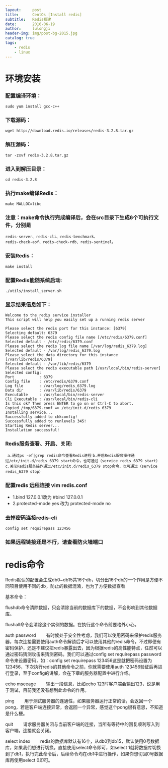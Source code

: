 ```yaml
---
layout:     post
title:      CentOs [Install redis]
subtitle:   Redis搭建
date:       2016-06-19
author:     lulongji
header-img: img/post-bg-2015.jpg
catalog: true
tags:
    - redis
    - linux
---
```


# 环境安装

### 配置编译环境：
    sudo yum install gcc-c++
    
### 下载源码：
    wget http://download.redis.io/releases/redis-3.2.8.tar.gz

### 解压源码：
    tar -zxvf redis-3.2.8.tar.gz

### 进入到解压目录：
    cd redis-3.2.8

### 执行make编译Redis：
    make MALLOC=libc

### 注意：make命令执行完成编译后，会在src目录下生成6个可执行文件，分别是
    redis-server、redis-cli、redis-benchmark、          
    redis-check-aof、redis-check-rdb、redis-sentinel。

### 安装Redis：
    make install 
    
### 配置Redis能随系统启动:
    ./utils/install_server.sh

### 显示结果信息如下：
    Welcome to the redis service installer
    This script will help you easily set up a running redis server

    Please select the redis port for this instance: [6379] 
    Selecting default: 6379
    Please select the redis config file name [/etc/redis/6379.conf] 
    Selected default - /etc/redis/6379.conf
    Please select the redis log file name [/var/log/redis_6379.log] 
    Selected default - /var/log/redis_6379.log
    Please select the data directory for this instance [/var/lib/redis/6379] 
    Selected default - /var/lib/redis/6379
    Please select the redis executable path [/usr/local/bin/redis-server] 
    Selected config:
    Port           : 6379
    Config file    : /etc/redis/6379.conf
    Log file       : /var/log/redis_6379.log
    Data dir       : /var/lib/redis/6379
    Executable     : /usr/local/bin/redis-server
    Cli Executable : /usr/local/bin/redis-cli
    Is this ok? Then press ENTER to go on or Ctrl-C to abort.
    Copied /tmp/6379.conf => /etc/init.d/redis_6379
    Installing service...
    Successfully added to chkconfig!
    Successfully added to runlevels 345!
    Starting Redis server...
    Installation successful!


### Redis服务查看、开启、关闭:
``` a.通过ps -ef|grep redis命令查看Redis进程```
```b.开启Redis服务操作通过/etc/init.d/redis_6379 start命令，也可通过（service redis_6379 start）```
```c.关闭Redis服务操作通过/etc/init.d/redis_6379 stop命令，也可通过（service redis_6379 stop）```

### 配置redis 远程连接 vim redis.conf
- 1.bind 127.0.0.1改为 #bind 127.0.0.1
- 2.protected-mode yes 改为 protected-mode no

### 去掉密码连接redis-cli
    config set requirepass 123456

### 如果远程链接还是不行，请查看防火墙端口



# redis命令

Redis默认的配置会生成db0~db15共16个db，切分出16个db的一个作用是方便不同项目使用不同的db，防止的数据混淆，也为了方便数据查看



基本命令：

flushdb命令清除数据，只会清除当前的数据库下的数据，不会影响到其他数据库。

flushall命令会清除这个实例的数据。在执行这个命令前要格外小心。


auth password
　　有时候处于安全性考虑，我们可以使用密码来保护redis服务器，每次连接需要使用auth命令解锁后才可以使用其他的redis命令，不过即便有密码保护，还是不建议把redis暴露出去，因为根据redis的高性能特点，任然可以通过密码猜测攻击来猜测密码。我们可以通过config set requirepass password命令来设置密码，如：config set requirepass 123456这是就把密码设置为123456，下次执行redis的其他命令之前，你就需要使用auth 123456验证后再进行登录，至于config的讲解，会在下章的服务器配置中进行介绍。

echo mseeage
　　输出一段信息，比如echo 123时客户端会输出123，说是用于测试，目前我还没有想到此命令的作用。 

ping
　　用于测试服务器的连通性，如果服务器运行正常的话，会返回一个pong，若是客户端连接异常，会返回一个异常，感觉这个pong很有意思，不知道是什么梗。

quit
　　请求服务器关闭与当前客户端的连接，当所有等待中的回复顺利写入到客户端，连接就会关闭。 

select index
　　redis的数据库默认有16个，从db0到db15，默认使用0号数据库，如果我们想进行切换，直接使用select命令即可，如select 1就将数据库切换到了db1，执行完此命令后，后续命令均在db1中进行操作，如果你想切回0号数据库再使用select 0即可。


